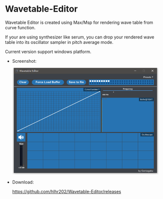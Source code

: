 # Wavetable-Editor

Wavetable Editor is created using Max/Msp for rendering wave table from curve function.

If your are using synthesizer like serum, you can drop your rendered wave table into its oscillator sampler in pitch average mode.

Current version support windows platform.

- Screenshot:

  ![Screenshot](Wavetable%20Editor.png?raw=true "Screenshot")

- Download:

  https://github.com/hlhr202/Wavetable-Editor/releases